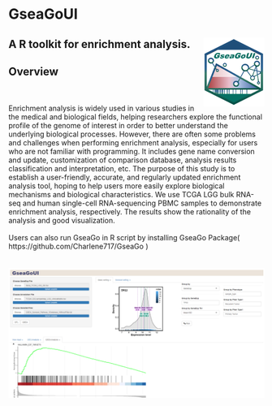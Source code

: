 # GseaGoUI
## A R toolkit for enrichment analysis.  <img src="Fig/GSEAGOUI.png" align="right" width="120" />
## Overview
<br>
<br> Enrichment analysis is widely used in various studies in the medical and biological fields, helping researchers explore the functional profile of the genome of interest in order to better understand the underlying biological processes. However, there are often some problems and challenges when performing enrichment analysis, especially for users who are not familiar with programming. It includes gene name conversion and update, customization of comparison database, analysis results classification and interpretation, etc. The purpose of this study is to establish a user-friendly, accurate, and regularly updated enrichment analysis tool, hoping to help users more easily explore biological mechanisms and biological characteristics. We use TCGA LGG bulk RNA-seq and human single-cell RNA-sequencing PBMC samples to demonstrate enrichment analysis, respectively. The results show the rationality of the analysis and good visualization.
<br> 
<br> Users can also run GseaGo in R script by installing GseaGo Package( https://github.com/Charlene717/GseaGo )

<br> 
<br> 
<br> 
<img src="Fig/Result1.PNG">
<br> 
<br>

